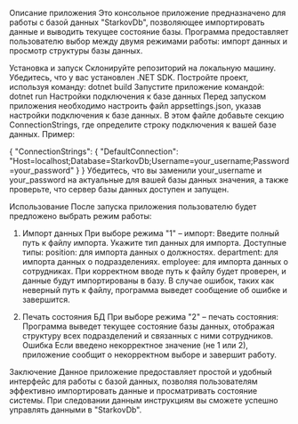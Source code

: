 Описание приложения
Это консольное приложение предназначено для работы с базой данных "StarkovDb", позволяющее импортировать данные и выводить текущее состояние базы. Программа предоставляет пользователю выбор между двумя режимами работы: импорт данных и просмотр структуры базы данных.

Установка и запуск
Склонируйте репозиторий на локальную машину.
Убедитесь, что у вас установлен .NET SDK.
Постройте проект, используя команду:
   dotnet build
Запустите приложение командой:
   dotnet run
Настройки подключения к базе данных
Перед запуском приложения необходимо настроить файл appsettings.json, указав настройки подключения к базе данных. В этом файле добавьте секцию ConnectionStrings, где определите строку подключения к вашей базе данных. Пример:

{
  "ConnectionStrings": {
    "DefaultConnection": "Host=localhost;Database=StarkovDb;Username=your_username;Password=your_password"
  }
}
Убедитесь, что вы заменили your_username и your_password на актуальные для вашей базы данных значения, а также проверьте, что сервер базы данных доступен и запущен.

Использование
После запуска приложения пользователю будет предложено выбрать режим работы:

1. Импорт данных
При выборе режима "1" – импорт:
Введите полный путь к файлу импорта.
Укажите тип данных для импорта. Доступные типы:
position: для импорта данных о должностях.
department: для импорта данных о подразделениях.
employee: для импорта данных о сотрудниках.
При корректном вводе путь к файлу будет проверен, и данные будут импортированы в базу. В случае ошибок, таких как неверный путь к файлу, программа выведет сообщение об ошибке и завершится.

2. Печать состояния БД
При выборе режима "2" – печать состояния:
Программа выведет текущее состояние базы данных, отображая структуру всех подразделений и связанных с ними сотрудников.
Ошибка
Если введено некорректное значение (не 1 или 2), приложение сообщит о некорректном выборе и завершит работу.

Заключение
Данное приложение предоставляет простой и удобный интерфейс для работы с базой данных, позволяя пользователям эффективно импортировать данные и просматривать состояние системы. При следовании данным инструкциям вы сможете успешно управлять данными в "StarkovDb".

